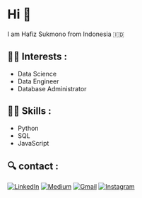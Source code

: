 # Hi 👋

I am Hafiz Sukmono from Indonesia :indonesia:

## :man_technologist: Interests :

- Data Science
- Data Engineer
- Database Administrator

## :man_mechanic: Skills :

- Python 
- SQL
- JavaScript

## :mag: contact :
<p>
<a href="https://www.linkedin.com/in/HafizSukmono" target="_blank"><img alt="LinkedIn" src="https://img.shields.io/badge/linkedin-%230077B5.svg?&style=for-the-badge&logo=linkedin&logoColor=white" /></a>  
  <a href="https://medium.com/@HafizSukmono" target="_blank"><img alt="Medium" src="https://img.shields.io/badge/medium-%2312100E.svg?&style=for-the-badge&logo=medium&logoColor=white" /></a> 
<a href="mailto:hafiz.sukmono@gmail.com" target="_blank"><img alt="Gmail" src="https://img.shields.io/badge/gmail-D14836?&style=for-the-badge&logo=gmail&logoColor=white"/></a>   
 <a href="https://www.instagram.com/hafizsukmono" target="_blank"><img alt="Instagram" src="https://img.shields.io/badge/instagram-%23E4405F.svg?&style=for-the-badge&logo=instagram&logoColor=white" /></a> 
<p/>
